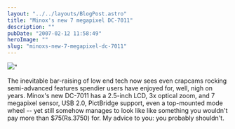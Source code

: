 ```yaml
---
layout: "../../layouts/BlogPost.astro"
title: "Minox's new 7 megapixel DC-7011"
description: ""
pubDate: "2007-02-12 11:58:49"
heroImage: ""
slug: "minoxs-new-7-megapixel-dc-7011"
---
```


[![](http://www.blogsmithmedia.com/www.engadget.com/media/2007/02/minox-dc-7011.jpg)](http://www.letsgodigital.org/en/12676/minox_dc7011/)"


The inevitable bar-raising of low end tech now sees even crapcams rocking semi-advanced features spendier users have enjoyed for, well, nigh on years. Minox's new DC-7011 has a 2.5-inch LCD, 3x optical zoom, and 7 megapixel sensor, USB 2.0, PictBridge support, even a top-mounted mode wheel -- yet still somehow manages to look like like something you wouldn't pay more than $75(Rs.3750) for. My advice to you: you probably shouldn't.
